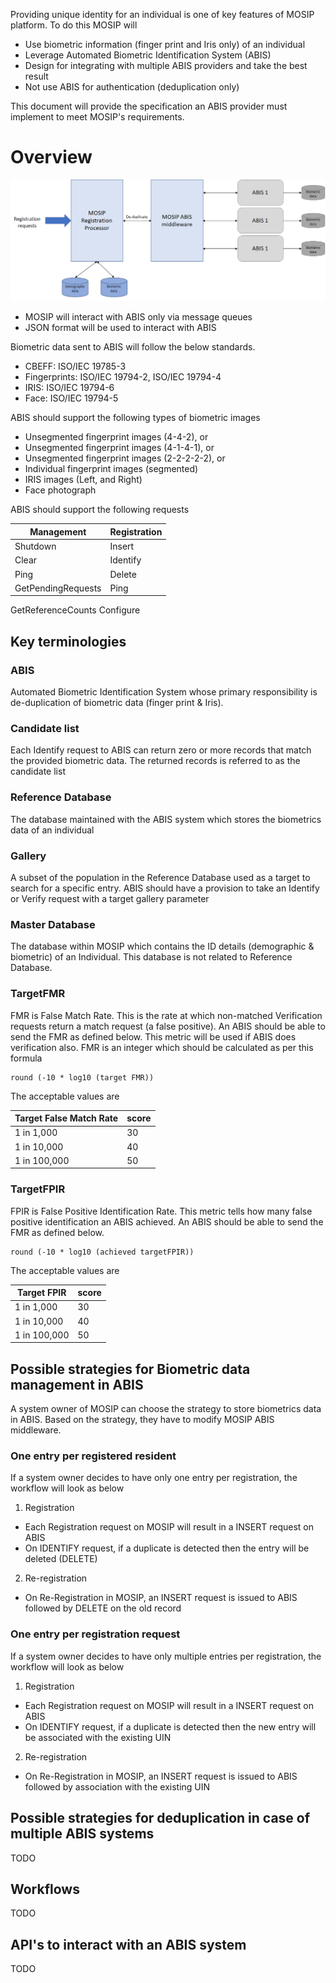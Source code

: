 Providing unique identity for an individual is one of key features of MOSIP platform. To do this MOSIP will 

- Use biometric information (finger print and Iris only) of an individual
- Leverage Automated Biometric Identification System (ABIS)
- Design for integrating with multiple ABIS providers and take the best result
- Not use ABIS for authentication (deduplication only)

This document will provide the specification an ABIS provider must implement to meet MOSIP's requirements.

# Overview
![](_images/arch_diagrams/ABIS_middleware.png)

- MOSIP will interact with ABIS only via message queues
- JSON format will be used to interact with ABIS

Biometric data sent to ABIS will follow the below standards.
- CBEFF: ISO/IEC 19785-3
- Fingerprints: ISO/IEC 19794-2, ISO/IEC 19794-4
- IRIS: ISO/IEC 19794-6
- Face: ISO/IEC 19794-5

ABIS should support the following types of biometric images
- Unsegmented fingerprint images (4-4-2), or 
- Unsegmented fingerprint images (4-1-4-1), or
- Unsegmented fingerprint images (2-2-2-2-2), or 
- Individual fingerprint images (segmented)
- IRIS images (Left, and Right)
- Face photograph

ABIS should support the following requests

Management | Registration
-----------|-------------
Shutdown   | Insert
Clear      | Identify
Ping       | Delete
GetPendingRequests | Ping
GetReferenceCounts
Configure

## Key terminologies
### ABIS
Automated Biometric Identification System whose primary responsibility is de-duplication of biometric data (finger print & Iris).

### Candidate list
Each Identify request to ABIS can return zero or more records that match the provided biometric data. The returned records is referred to as the candidate list

### Reference Database
The database maintained with the ABIS system which stores the biometrics data of an individual

### Gallery
A subset of the population in the Reference Database used as a target to search for a specific entry. ABIS should have a provision to take an Identify or Verify request with a target gallery parameter

### Master Database
The database within MOSIP which contains the ID details (demographic & biometric) of an Individual. This database is not related to Reference Database.

### TargetFMR
FMR is False Match Rate. This is the rate at which non-matched Verification requests return a match request (a false positive). An ABIS should be able to send the FMR as defined below. This metric will be used if ABIS does verification also.
FMR is an integer which should be calculated as per this formula
```
round (-10 * log10 (target FMR))
```
The acceptable values are

Target False Match Rate | score
------------------------|------
1 in 1,000              | 30
1 in 10,000             | 40
1 in 100,000            | 50

### TargetFPIR
FPIR is False Positive Identification Rate. This metric tells how many false positive identification an ABIS achieved. An ABIS should be able to send the FMR as defined below.
```
round (-10 * log10 (achieved targetFPIR))
```

The acceptable values are

Target FPIR | score
------------------------|------
1 in 1,000              | 30
1 in 10,000             | 40
1 in 100,000            | 50

## Possible strategies for Biometric data management in ABIS
A system owner of MOSIP can choose the strategy to store biometrics data in ABIS. Based on the strategy, they have to modify MOSIP ABIS middleware.

### One entry per registered resident
If a system owner decides to have only one entry per registration, the workflow will look as below
1. Registration
  - Each Registration request on MOSIP will result in a INSERT request on ABIS
  - On IDENTIFY request, if a duplicate is detected then the entry will be deleted (DELETE)

2. Re-registration
  - On Re-Registration in MOSIP, an INSERT request is issued to ABIS followed by DELETE on the old record

### One entry per registration request
If a system owner decides to have only multiple entries per registration, the workflow will look as below
1. Registration
  - Each Registration request on MOSIP will result in a INSERT request on ABIS
  - On IDENTIFY request, if a duplicate is detected then the new entry will be associated with the existing UIN

2. Re-registration
  - On Re-Registration in MOSIP, an INSERT request is issued to ABIS followed by association with the existing UIN


## Possible strategies for deduplication in case of multiple ABIS systems
TODO

## Workflows
TODO

## API's to interact with an ABIS system
TODO